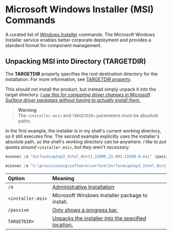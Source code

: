 # Microsoft Windows Installer (MSI) Commands

A curated list of [Windows Installer](https://learn.microsoft.com/windows/win32/msi/windows-installer-portal) commands.
The Microsoft Windows Installer service enables better corporate deployment and provides a standard format for component management.

## Unpacking MSI into Directory (TARGETDIR)

The **TARGETDIR** property specifies the root destination directory for the installation.
For more information, see [TARGETDIR property](https://learn.microsoft.com/windows/win32/msi/targetdir).

This should not install the product, but instead simply unpack it into the target directory.
*[I use this for comparing driver changes in Microsoft Surface driver packages without having to actually install them.](surface-laptop-3)*

> **Warning**\
> The `<installer.msi>` and `TARGETDIR=` parameters must be absolute paths.

In the first example, the installer is in my shell's current working directory, so it still executes fine.
The second example explicitly uses the installer's absolute path, so the shell's working directory can be anywhere.
*I like to put quotes around `<installer.msi>`, but they aren't necessary.*

```PowerShell
msiexec /a "SurfaceLaptop3_Intel_Win11_22000_23.091.15598.0.msi" /passive TARGETDIR=C:\provisioning\software\surface\unpack
```

```PowerShell
msiexec /a "C:\provisioning\software\surface\SurfaceLaptop3_Intel_Win11_22000_23.091.15598.0.msi" /passive TARGETDIR=C:\provisioning\software\surface\unpack
```

| Option            | Meaning                                                                                                                     |
|:------------------|:----------------------------------------------------------------------------------------------------------------------------|
| `/a`              | [Administrative Installation](https://learn.microsoft.com/windows/win32/msi/administrative-installation)                    |
| `<installer.msi>` | Microsoft Windows Installer package to install.                                                                             |
| `/passive`        | [Only shows a progress bar.](https://learn.microsoft.com/windows/win32/msi/standard-installer-command-line-options#passive) |
| `TARGETDIR=`      | [Unpacks the installer into the specified location.](https://learn.microsoft.com/windows/win32/msi/targetdir)               |